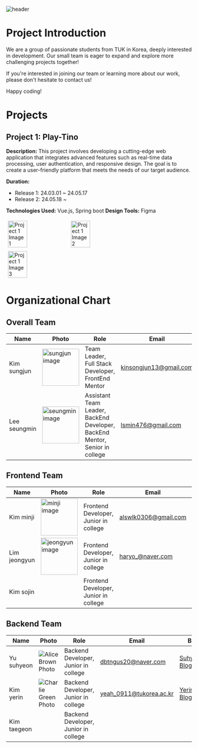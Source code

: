 ![header](https://capsule-render.vercel.app/api?type=soft&color=auto&height=150&section=header&text=Dev-TINO&fontSize=70&animation=twinkling)

<!--

**Here are some ideas to get you started:**

🙋‍♀️ A short introduction - what is your organization all about?
🌈 Contribution guidelines - how can the community get involved?
👩‍💻 Useful resources - where can the community find your docs? Is there anything else the community should know?
🍿 Fun facts - what does your team eat for breakfast?
🧙 Remember, you can do mighty things with the power of [Markdown](https://docs.github.com/github/writing-on-github/getting-started-with-writing-and-formatting-on-github/basic-writing-and-formatting-syntax)
-->


# Project Introduction


We are a group of passionate students from TUK in Korea, deeply interested in development. Our small team is eager to expand and explore more challenging projects together!

If you're interested in joining our team or learning more about our work, please don't hesitate to contact us!

Happy coding!


# Projects

## Project 1: Play-Tino

**Description:** This project involves developing a cutting-edge web application that integrates advanced features such as real-time data processing, user authentication, and responsive design. The goal is to create a user-friendly platform that meets the needs of our target audience.

**Duration:** 
- Release 1: 24.03.01 ~ 24.05.17
- Release 2: 24.05.18 ~

**Technologies Used:** Vue.js, Spring boot
**Design Tools:** Figma

<div style="display: flex; flex-wrap: wrap;">
  <img src="https://example.com/project1-image1.jpg" alt="Project 1 Image 1" style="width: 32%; margin: 1%;">
  <img src="https://example.com/project1-image2.jpg" alt="Project 1 Image 2" style="width: 32%; margin: 1%;">
  <img src="https://example.com/project1-image3.jpg" alt="Project 1 Image 3" style="width: 32%; margin: 1%;">
</div>

# Organizational Chart

## Overall Team


| Name          | Photo                                                      | Role                                                        | Email                  | Blog                                             | Projects  |
| ------------- | ---------------------------------------------------------- | ----------------------------------------------------------- | ---------------------- | ------------------------------------------------ | --------- |
| Kim sungjun   | <img src="https://github.com/DEV-TINO/.github/assets/90247223/003ec78e-d60b-4bc8-885b-a0ad4019b0ee" alt="sungjun image" width="100" />   | Team Leader, Full Stack Developer, FrontEnd Mentor | kinsongjun13@gmail.com | [Sungjun's Blog](https://kim-song-jun.github.io) | Play-Tino |
| Lee seungmin | <img src="https://github.com/DEV-TINO/.github/assets/90247223/ae19927c-5ec5-406b-87f8-c18872ab90ce" alt="seungmin image" width="100" /> | Assistant Team Leader, BackEnd Developer, BackEnd Mentor, Senior in college | lsmin476@gmail.com | [Seungmin's Blog](https://seeungmin.github.io/)           | Play-Tino |

## Frontend Team


| Name        | Photo                                                  | Role                                  | Email            | Blog                                 | Projects               |
| ----------- | ------------------------------------------------------ | ------------------------------------- | ---------------- | ------------------------------------ | ---------------------- |
| Kim minji   | <img src="https://github.com/DEV-TINO/.github/assets/90247223/10cec61d-5ffc-446a-82d7-438977de5e02" alt="minji image" width="100" /> | Frontend Developer, Junior in college | alswlk0306@gmail.com | [Minji's Blog](https://alswlfjddl.tistory.com/) | Play-Tino, Mango-Diary |
| Lim jeongyun | <img src="https://github.com/DEV-TINO/.github/assets/90247223/bb945917-d472-47fb-8992-3dc83c188c9b" alt="jeongyun image" width="100" /> | Frontend Developer, Junior in college | haryo_@naver.com  | [Jeongyun's Blog](hmyang.tistory.com)   | Play-Tino, Mango-Diary |
| Kim sojin   |                                                        | Frontend Developer, Junior in college |                  |                                      | Daily-Lucky            |

## Backend Team

| Name        | Photo                                                          | Role                                 | Email               | Blog                                       | Projects  |
| ----------- | -------------------------------------------------------------- | ------------------------------------ | ------------------- | ------------------------------------------ | --------- |
| Yu suhyeon  | ![Alice Brown Photo](https://example.com/images/alice.jpg)     | Backend Developer, Junior in college | dbtngus20@naver.com   | [Suhyeon's Blog](https://blog.naver.com/dbtngus20)     | Play-Tino |
| Kim yerin   | ![Charlie Green Photo](https://example.com/images/charlie.jpg) | Backend Developer, Junior in college | yeah_0911@tukorea.ac.kr | [Yerin's Blog](https://velog.io/@niireymik/posts) | Play-Tino |
| Kim taegeon |                                                                | Backend Developer, Junior in college |                     |                                            | Play-Tino |

